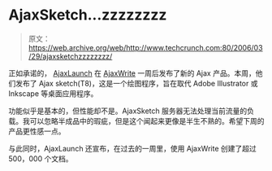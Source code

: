 # AjaxSketch...zzzzzzzz

> 原文：<https://web.archive.org/web/http://www.techcrunch.com:80/2006/03/29/ajaxsketchzzzzzzzz/>

 [](https://web.archive.org/web/20221002123902/http://www.ajaxsketch.com/) 正如承诺的， [AjaxLaunch](https://web.archive.org/web/20221002123902/http://www.ajaxlaunch.com/?permalink=112) 在 [AjaxWrite](https://web.archive.org/web/20221002123902/http://www.beta.techcrunch.com/tag/AjaxWrite/) 一周后发布了新的 Ajax 产品。本周，他们发布了 Ajax sketch(T8)，这是一个绘图程序，旨在取代 Adobe Illustrator 或 Inkscape 等桌面应用程序。

功能似乎是基本的，但性能却不是。AjaxSketch 服务器无法处理当前流量的负载。我可以忽略半成品中的瑕疵，但是这个闻起来更像是半生不熟的。希望下周的产品更性感一点。

与此同时，AjaxLaunch 还宣布，在过去的一周里，使用 AjaxWrite 创建了超过 500，000 个文档。